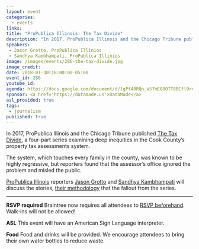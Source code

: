 ```yaml
---
layout: event
categories: 
  - events
links:
title: "ProPublica Illinois: The Tax Divide"
description: "In 2017, ProPublica Illinois and the Chicago Tribune published The Tax Divide, a four-part series examining deep inequities in the Cook County’s property tax assessments system.  ProPublica Illinois reporters Jason Grotto and Sandhya Kambhampati will discuss the stories, their methodology that the fallout from the series."
speakers:
 - Jason Grotto, ProPublica Illinios
 - Sandhya Kambhampati, ProPublica Illinios
image: /images/events/286-the-tax-divide.jpg
image_credit: 
date: 2018-01-30T18:00:00-05:00
event_id: 286
youtube_id: 
agenda: https://docs.google.com/document/d/1gPt40RQn_a57mE08OTT8BCfl9rmluyx_VWuIfauf_J4/edit#
sponsor: <a href='https://datamade.us'>DataMade</a>
asl_provided: true
tags: 
 - journalism
published: true
---
```


In 2017, ProPublica Illinois and the Chicago Tribune published [The Tax Divide](https://features.propublica.org/the-tax-divide/cook-county-commercial-and-industrial-property-tax-assessments/), a four-part series examining deep inequities in the Cook County’s property tax assessments system. 

The system, which touches every family in the county, was known to be highly regressive, but reporters found that the assessor’s office ignored the problem and misled the public.

[ProPublica Illinois](https://www.propublica.org/illinois) reporters [Jason Grotto](https://twitter.com/jasongrotto) and [Sandhya Kambhampati](https://twitter.com/sandhya__k) will discuss the stories, [their methodology](https://projects.propublica.org/graphics/the-tax-divide-analysis) that the fallout from the series. 

---

**RSVP required** Braintree now requires all attendees to [RSVP beforehand](https://www.eventbrite.com/e/chi-hack-night-registration-41703945624). Walk-ins will not be allowed!

**ASL** This event will have an American Sign Language interpreter.

**Food** Food and drinks will be provided. We encourage attendees to bring their own water bottles to reduce waste.